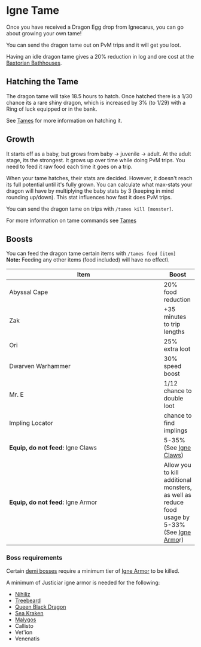 # Igne Tame

Once you have received a Dragon Egg drop from Ignecarus, you can go about growing your own tame!

You can send the dragon tame out on PvM trips and it will get you loot.

Having an idle dragon tame gives a 20% reduction in log and ore cost at the [Baxtorian Bathhouses](../../minigames/baxtorian-bathhouses.md#boosts).

## Hatching the Tame

The dragon tame will take 18.5 hours to hatch. Once hatched there is a 1/30 chance its a rare shiny dragon, which is increased by 3% (to 1/29) with a Ring of luck equipped or in the bank.

See [Tames](./#hatching-the-tame) for more information on hatching it.

## Growth

It starts off as a baby, but grows from baby -> juvenile -> adult. At the adult stage, its the strongest. It grows up over time while doing PvM trips. You need to feed it raw food each time it goes on a trip.

When your tame hatches, their stats are decided. However, it doesn't reach its full potential until it's fully grown. You can calculate what max-stats your dragon will have by multiplying the baby stats by 3 (keeping in mind rounding up/down). This stat influences how fast it does PvM trips.

You can send the dragon tame on trips with `/tames kill [monster]`.

For more information on tame commands see [Tames](./)

## Boosts

You can feed the dragon tame certain items with `/tames feed [item]`\
**Note:** Feeding any other items (food included) will have no effect\\

<table><thead><tr><th width="652">Item</th><th>Boost</th></tr></thead><tbody><tr><td>Abyssal Cape</td><td>20% food reduction</td></tr><tr><td>Zak</td><td>+35 minutes to trip lengths</td></tr><tr><td>Ori</td><td>25% extra loot</td></tr><tr><td>Dwarven Warhammer</td><td>30% speed boost</td></tr><tr><td>Mr. E</td><td>1/12 chance to double loot</td></tr><tr><td>Impling Locator</td><td>chance to find implings</td></tr><tr><td><strong>Equip, do not feed:</strong> Igne Claws</td><td>5-35% (See <a href="igne-equipment.md#igne-claw-creation">Igne Claws</a>)</td></tr><tr><td><strong>Equip, do not feed:</strong> Igne Armor</td><td>Allow you to kill additional monsters, as well as reduce food usage by 5-33% (See <a href="igne-equipment.md#igne-armor-creation">Igne Armo</a>r)</td></tr></tbody></table>

### Boss requirements

Certain [demi bosses](../../bso-custom-killables/demi-bosses/) require a minimum tier of [Igne Armor](igne-equipment.md#igne-armor-creation) to be killed.

A minimum of Justiciar igne armor is needed for the following:

* [Nihiliz](../../bso-custom-killables/demi-bosses/nihiliz.md)
* [Treebeard](../../bso-custom-killables/demi-bosses/treebeard.md)
* [Queen Black Dragon](../../bso-custom-killables/demi-bosses/queen-black-dragon.md)
* [Sea Kraken](../../bso-custom-killables/demi-bosses/sea-kraken.md)
* [Malygos](../../bso-custom-killables/demi-bosses/malygos.md)
* Callisto
* Vet'ion
* Venenatis
